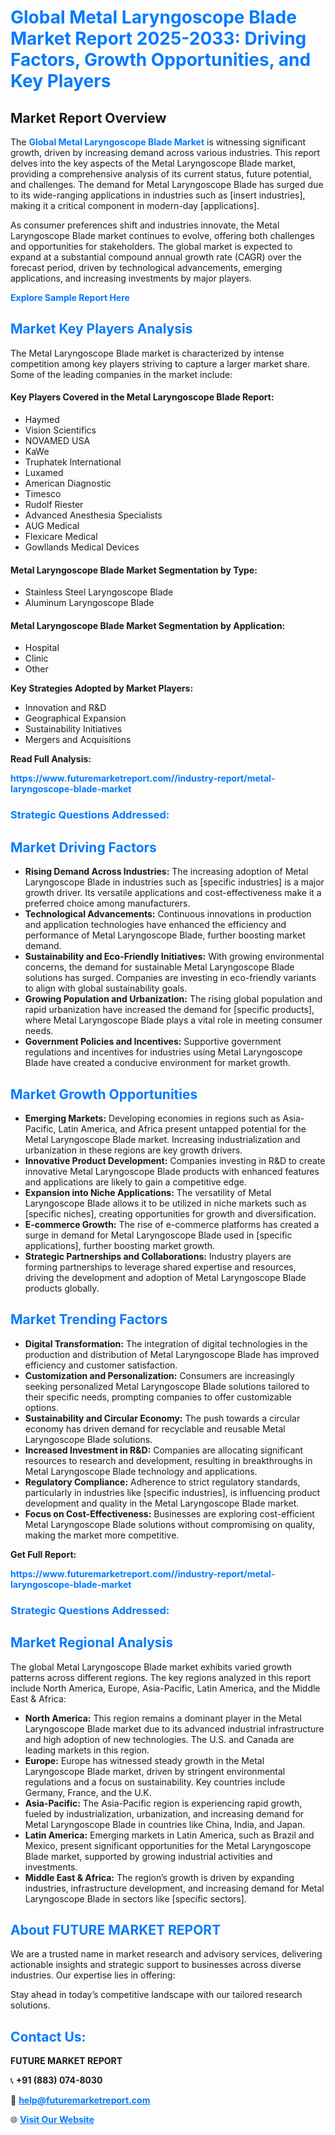 <h1 style="color: #007BFF;">Global Metal Laryngoscope Blade Market Report 2025-2033: Driving Factors, Growth Opportunities, and Key Players</h1>

<section id="overview">
<h2>Market Report Overview</h2>
<p>The <a href="https://www.futuremarketreport.com//industry-report/metal-laryngoscope-blade-market" style="color: #007BFF; text-decoration: none;"><strong>Global Metal Laryngoscope Blade Market</strong></a> is witnessing significant growth, driven by increasing demand across various industries. This report delves into the key aspects of the Metal Laryngoscope Blade market, providing a comprehensive analysis of its current status, future potential, and challenges. The demand for Metal Laryngoscope Blade has surged due to its wide-ranging applications in industries such as [insert industries], making it a critical component in modern-day [applications].</p>
<p>As consumer preferences shift and industries innovate, the Metal Laryngoscope Blade market continues to evolve, offering both challenges and opportunities for stakeholders. The global market is expected to expand at a substantial compound annual growth rate (CAGR) over the forecast period, driven by technological advancements, emerging applications, and increasing investments by major players.</p>
</section>

<section id="overview">
<p><a href="https://www.futuremarketreport.com//request-sample/reportId=64788" style="color: #007BFF; text-decoration: none;"><strong>Explore Sample Report Here</strong></a></p>
</section>

<section id="key-players">
<h2 style="color: #007BFF;">Market Key Players Analysis</h2>
<p>The Metal Laryngoscope Blade market is characterized by intense competition among key players striving to capture a larger market share. Some of the leading companies in the market include:</p>
<h4>Key Players Covered in the Metal Laryngoscope Blade Report:</h4>
<ul><li>Haymed</li><li>Vision Scientifics</li><li>NOVAMED USA</li><li>KaWe</li><li>Truphatek International</li><li>Luxamed</li><li>American Diagnostic</li><li>Timesco</li><li>Rudolf Riester</li><li>Advanced Anesthesia Specialists</li><li>AUG Medical</li><li>Flexicare Medical</li><li>Gowllands Medical Devices</li></ul>
<h4>Metal Laryngoscope Blade Market Segmentation by Type:</h4>
<ul><li>Stainless Steel Laryngoscope Blade</li><li>Aluminum Laryngoscope Blade</li></ul>

<h4>Metal Laryngoscope Blade Market Segmentation by Application:</h4>
<ul><li>Hospital</li><li>Clinic</li><li>Other</li></ul>
<p><strong>Key Strategies Adopted by Market Players:</strong></p>
<ul>
<li>Innovation and R&D</li>
<li>Geographical Expansion</li>
<li>Sustainability Initiatives</li>
<li>Mergers and Acquisitions</li>
</ul>
</section>

<section>
<p><strong>Read Full Analysis: </strong></p><a href="https://www.futuremarketreport.com//industry-report/metal-laryngoscope-blade-market" style="color: #007BFF; text-decoration: none;"><strong>https://www.futuremarketreport.com//industry-report/metal-laryngoscope-blade-market</strong></a>
<h3 style="color: #007BFF;">Strategic Questions Addressed:</h3>
</section>

<section id="driving-factors">
<h2 style="color: #007BFF;">Market Driving Factors</h2>
<ul>
<li><strong>Rising Demand Across Industries:</strong> The increasing adoption of Metal Laryngoscope Blade in industries such as [specific industries] is a major growth driver. Its versatile applications and cost-effectiveness make it a preferred choice among manufacturers.</li>
<li><strong>Technological Advancements:</strong> Continuous innovations in production and application technologies have enhanced the efficiency and performance of Metal Laryngoscope Blade, further boosting market demand.</li>
<li><strong>Sustainability and Eco-Friendly Initiatives:</strong> With growing environmental concerns, the demand for sustainable Metal Laryngoscope Blade solutions has surged. Companies are investing in eco-friendly variants to align with global sustainability goals.</li>
<li><strong>Growing Population and Urbanization:</strong> The rising global population and rapid urbanization have increased the demand for [specific products], where Metal Laryngoscope Blade plays a vital role in meeting consumer needs.</li>
<li><strong>Government Policies and Incentives:</strong> Supportive government regulations and incentives for industries using Metal Laryngoscope Blade have created a conducive environment for market growth.</li>
</ul>
</section>

<section id="growth-opportunities">
<h2 style="color: #007BFF;">Market Growth Opportunities</h2>
<ul>
<li><strong>Emerging Markets:</strong> Developing economies in regions such as Asia-Pacific, Latin America, and Africa present untapped potential for the Metal Laryngoscope Blade market. Increasing industrialization and urbanization in these regions are key growth drivers.</li>
<li><strong>Innovative Product Development:</strong> Companies investing in R&D to create innovative Metal Laryngoscope Blade products with enhanced features and applications are likely to gain a competitive edge.</li>
<li><strong>Expansion into Niche Applications:</strong> The versatility of Metal Laryngoscope Blade allows it to be utilized in niche markets such as [specific niches], creating opportunities for growth and diversification.</li>
<li><strong>E-commerce Growth:</strong> The rise of e-commerce platforms has created a surge in demand for Metal Laryngoscope Blade used in [specific applications], further boosting market growth.</li>
<li><strong>Strategic Partnerships and Collaborations:</strong> Industry players are forming partnerships to leverage shared expertise and resources, driving the development and adoption of Metal Laryngoscope Blade products globally.</li>
</ul>
</section>

<section id="trending-factors">
<h2 style="color: #007BFF;">Market Trending Factors</h2>
<ul>
<li><strong>Digital Transformation:</strong> The integration of digital technologies in the production and distribution of Metal Laryngoscope Blade has improved efficiency and customer satisfaction.</li>
<li><strong>Customization and Personalization:</strong> Consumers are increasingly seeking personalized Metal Laryngoscope Blade solutions tailored to their specific needs, prompting companies to offer customizable options.</li>
<li><strong>Sustainability and Circular Economy:</strong> The push towards a circular economy has driven demand for recyclable and reusable Metal Laryngoscope Blade solutions.</li>
<li><strong>Increased Investment in R&D:</strong> Companies are allocating significant resources to research and development, resulting in breakthroughs in Metal Laryngoscope Blade technology and applications.</li>
<li><strong>Regulatory Compliance:</strong> Adherence to strict regulatory standards, particularly in industries like [specific industries], is influencing product development and quality in the Metal Laryngoscope Blade market.</li>
<li><strong>Focus on Cost-Effectiveness:</strong> Businesses are exploring cost-efficient Metal Laryngoscope Blade solutions without compromising on quality, making the market more competitive.</li>
</ul>
</section>

<section>
<p><strong>Get Full Report: </strong></p><a href="https://www.futuremarketreport.com//industry-report/metal-laryngoscope-blade-market" style="color: #007BFF; text-decoration: none;"><strong>https://www.futuremarketreport.com//industry-report/metal-laryngoscope-blade-market</strong></a>
<h3 style="color: #007BFF;">Strategic Questions Addressed:</h3>
</section>


<section id="regional-analysis">
<h2 style="color: #007BFF;">Market Regional Analysis</h2>
<p>The global Metal Laryngoscope Blade market exhibits varied growth patterns across different regions. The key regions analyzed in this report include North America, Europe, Asia-Pacific, Latin America, and the Middle East & Africa:</p>
<ul>
<li><strong>North America:</strong> This region remains a dominant player in the Metal Laryngoscope Blade market due to its advanced industrial infrastructure and high adoption of new technologies. The U.S. and Canada are leading markets in this region.</li>
<li><strong>Europe:</strong> Europe has witnessed steady growth in the Metal Laryngoscope Blade market, driven by stringent environmental regulations and a focus on sustainability. Key countries include Germany, France, and the U.K.</li>
<li><strong>Asia-Pacific:</strong> The Asia-Pacific region is experiencing rapid growth, fueled by industrialization, urbanization, and increasing demand for Metal Laryngoscope Blade in countries like China, India, and Japan.</li>
<li><strong>Latin America:</strong> Emerging markets in Latin America, such as Brazil and Mexico, present significant opportunities for the Metal Laryngoscope Blade market, supported by growing industrial activities and investments.</li>
<li><strong>Middle East & Africa:</strong> The region’s growth is driven by expanding industries, infrastructure development, and increasing demand for Metal Laryngoscope Blade in sectors like [specific sectors].</li>
</ul>
</section>

<footer>
<h2 style="color: #007BFF;">About FUTURE MARKET REPORT</h2>
<p>We are a trusted name in market research and advisory services, delivering actionable insights and strategic support to businesses across diverse industries. Our expertise lies in offering:</p>

<p>Stay ahead in today’s competitive landscape with our tailored research solutions.</p>

<h2 style="color: #007BFF;">Contact Us:</h2>
<p><strong>FUTURE MARKET REPORT</strong></p>
<p>📞 <strong>+91 (883) 074-8030</strong></p>
<p>📧 <strong><a href="mailto:help@futuremarketreport.com" style="color: #007BFF;">help@futuremarketreport.com</a></strong></p>
<p>🌐 <strong><a href="https://www.futuremarketreport.com/" style="color: #007BFF;">Visit Our Website</a></strong></p>
</footer>